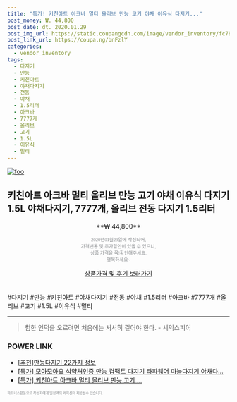 ```yaml
--- 
title: "특가! 키친아트 아크바 멀티 올리브 만능 고기 야채 이유식 다지기..." 
post_money: ₩. 44,800 
post_date: dt. 2020.01.29 
post_img_url: https://static.coupangcdn.com/image/vendor_inventory/fc78/0c01a3da02f7f7283f79addc6ae2c60675cec5d52349f7890cc8127da897.jpg 
post_link_url: https://coupa.ng/bnFzlY 
categories: 
  - vendor_inventory 
tags: 
  - 다지기 
  - 만능 
  - 키친아트 
  - 야채다지기 
  - 전동 
  - 야채 
  - 1.5리터 
  - 아크바 
  - 7777개 
  - 올리브 
  - 고기 
  - 1.5L 
  - 이유식 
  - 멀티 
--- 
```

[![foo](https://static.coupangcdn.com/image/vendor_inventory/fc78/0c01a3da02f7f7283f79addc6ae2c60675cec5d52349f7890cc8127da897.jpg)](https://coupa.ng/bnFzlY) 

## 키친아트 아크바 멀티 올리브 만능 고기 야채 이유식 다지기 1.5L 야채다지기, 7777개, 올리브 전동 다지기 1.5리터 
<p style="text-align: center;">**₩ 44,800**</p> 
<p style="text-align: center;"><span style="color: #898c8f; font-family: Georgia,Times,serif; font-size: 0.75em;">2020년01월29일에 작성되어, <br>가격변동 및 추가할인이 있을 수 있으니,<br> 상품 가격을 꼭!확인해주세요.<br>행복하세요~</span> 
</p>	 
<div markdown="0" style="text-align: center;"><a href="https://coupa.ng/bnFzlY" class="btn btn--success">상품가격 및 후기 보러가기</a></div> 
<br><br> 
  #다지기 #만능 #키친아트 #야채다지기 #전동 #야채 #1.5리터 #아크바 #7777개 #올리브 #고기 #1.5L #이유식 #멀티 
<hr> 

> 험한 언덕을 오르려면 처음에는 서서히 걸어야 한다. - 세익스피어 


### POWER LINK

* <a href="https://blog.naver.com/fasyy4321/221789054130" target="_blank">[추천]만능다지기 22가지 정보</a>
* <a href="https://blog.naver.com/an0733/221790688917" target="_blank">[특가] 모아모아요 식약처인증 만능 컴팩트 다지기 타파웨어 마늘다지기 야채다...</a>
* <a href="https://blog.naver.com/santokki14/221790386001" target="_blank">[특가] 키친아트 아크바 멀티 올리브 만능 고기 ...</a>

<span style="color: #898c8f; font-family: Georgia,Times,serif; font-size: 0.55em;">파트너스활동으로 작성자에게 일정액의 커미션이 제공될수 있습니다.</span> 
